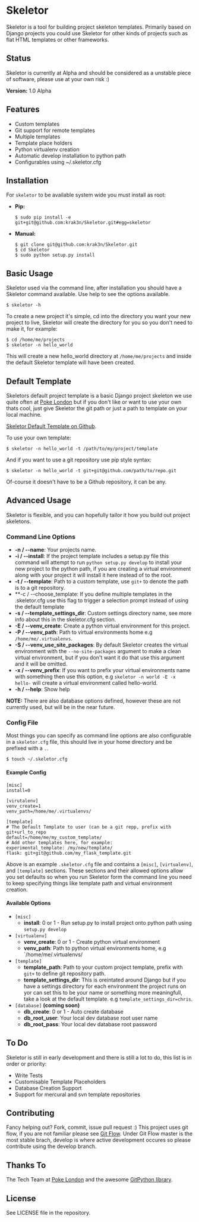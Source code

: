 # Skeletor #

Skeletor is a tool for building project skeleton templates. Primarily based on Django projects you could use Skeletor for other kinds of projects such as flat HTML templates or other frameworks.

## Status ##

Skeletor is currently at Alpha and should be considered as a unstable piece of software, please use at your own risk :)

**Version:** 1.0 Alpha

## Features ##

* Custom templates
* Git support for remote templates
* Multiple templates
* Template place holders
* Python virtualenv creation
* Automatic develop installation to python path
* Configurables using ~/.skeletor.cfg

## Installation ##

For `skeletor` to be available system wide you must install as root:

* **Pip:**

    ```
    $ sudo pip install -e git+git@github.com:krak3n/Skeletor.git#egg=skeletor
    ```

* **Manual:**

    ```
    $ git clone git@github.com:krak3n/Skeletor.git
    $ cd Skeletor
    $ sudo python setup.py install
    ```

## Basic Usage ##

Skeletor used via the command line, after installation you should have a Skeletor command available. Use help to see the options available.

    $ skeletor -h

To create a new project it's simple, cd into the directory you want your new project to live, Skeletor will create the directory for you so you don't need to make it, for example:

    $ cd /home/me/projects
    $ skeletor -n hello_world

This will create a new hello_world directory at `/home/me/projects` and inside the default Skeletor template will have been created.

## Default Template ##

Skeletors default project template is a basic Django project skeleton we use quite often at [Poke London](http://www.pokelondon.com/) but if you don't like or want to use your own thats cool, just give Skeletor the git path or just a path to template on your local machine.

[Skeletor Default Template on Github](https://github.com/krak3n/Skeletor-Default-Template).

To use your own template:

    $ skeletor -n hello_world -t /path/to/my/project/template

And if you want to use a git repository use pip style syntax:

    $ skeletor -n hello_world -t git+git@github.com/path/to/repo.git

Of-course it doesn't have to be a Github repository, it can be any.

## Advanced Usage ##

Skeletor is flexible, and you can hopefully tailor it how you build out project skeletons.

### Command Line Options ###

 * **-n / --name**: Your projects name.
 * **-i / --install**: If the project template includes a setup.py file this command will attempt to run `python setup.py develop` to install your new project to the python path, if you are creating a virtual environment along with your project it will install it here instead of to the root.
 * **-t / --template**: Path to a custom template, use `git+` to denote the path is to a git repository.
 * **-c / --choose_template: If you define multiple templates in the .skeletor.cfg use this flag to trigger a selection prompt instead of using the default template
 * **-s / --template_settings_dir**: Custom settings directory name, see more info about this in the skeletor.cfg section.
 * **-E / --venv_create**: Create a python virtual environment for this project.
 * **-P / --venv_path**: Path to virtual environments home e.g `/home/me/.virtualenvs`.
 * **-S / --venv_use_site_packages**: By default Skeletor creates the virtual environment with the `--no-site-packages` argument to make a clean virtual environment, but if you don't want it do that use this argument and it will be omitted.
 * **-x / --venv_prefix**: If you want to prefix your virtual environments name with something then use this option, e.g `skeletor -n world -E -x hello-` will create a virtual environment called hello-world.
 * **-h / --help**: Show help

 **NOTE:** There are also database options defined, however these are not currently used, but will be in the near future.

### Config File ###

Most things you can specify as command line options are also configurable in a `skeletor.cfg` file, this should live in your home directory and be prefixed with a `.`.

    $ touch ~/.skeletor.cfg

#### Example Config ####

    [misc]
    install=0

    [virutalenv]
    venv_create=1
    venv_path=/home/me/.virtualenvs/

    [template]
    # The Default Template to user (can be a git repp, prefix with git+url_to_repo
    default=/home/me/my_custom_template/
    # Add other templates here, for example:
    experimental_template: /my/new/template/
    flask: git+git@github.com/my_flask_template.git

Above is an example `.skeletor.cfg` file and contains a `[misc]`, `[virtualenv]`, and `[template]` sections. These sections and their allowed options allow you set defaults so when you run Skeletor form the command line you need to keep specifying things like template path and virtual environment creation.

#### Available Options ####

* `[misc]`
    * **install**: 0 or 1 - Run setup.py to install project onto python path using `setup.py develop`
* `[virtualenv]`
    * **venv_create**: 0 or 1 - Create python virtual environment
    * **venv_path**: Path to python virtual environments home, e.g `/home/me/.virtualenvs/
* `[template]`
    * **template_path**: Path to your custom project template, prefix with `git+` to define git repository path.
    * **template_settings_dir**: This is oreintated around Django but if you have a settings directory for each environment the project runs on yor can set this to be your name or something more meaningfull, take a look at the default template. e.g `template_settings_dir=chris`.
* `[database]` **(coming soon)**
    * **db_create**: 0 or 1 - Auto create database
    * **db_root_user**: Your local dev database root user name
    * **db_root_pass**: Your local dev database root password

## To Do ##

Skeletor is still in early development and there is still a lot to do, this list is in order or priority:

 * Write Tests
 * Customisable Template Placeholders
 * Database Creation Support
 * Support for mercural and svn template repositories

## Contributing ##

Fancy helping out? Fork, commit, issue pull request :)
This project uses git flow, if you are not familiar please see [Git Flow](https://github.com/nvie/gitflow). Under Git Flow master is the most stable brach, develop is where active development occures so please contribute using the develop branch.

## Thanks To ##

The Tech Team at [Poke London](http://www.pokelondon.com/) and the awesome [GitPython library](https://github.com/gitpython-developers/GitPython).

## License ##

See LICENSE file in the repository.
